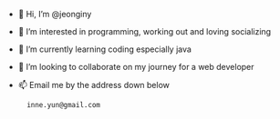 - 👋 Hi, I’m @jeonginy
- 👀 I’m interested in programming, working out and loving socializing 
- 🌱 I’m currently learning coding especially java
- 💞️ I’m looking to collaborate on my journey for a web developer
- 📫 Email me by the address down below

        inne.yun@gmail.com 
    

<!---
jeonginy/jeonginy is a ✨ special ✨ repository because its `README.md` (this file) appears on your GitHub profile.
You can click the Preview link to take a look at your changes.
--->

